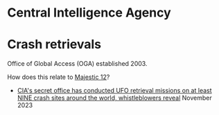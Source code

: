 # Central Intelligence Agency

# Crash retrievals

Office of Global Access (OGA) established 2003.

How does this relate to [Majestic 12](mj12.md)?

- [CIA's secret office has conducted UFO retrieval missions on at least NINE crash sites around the world, whistleblowers reveal](https://www.dailymail.co.uk/news/article-12796167/CIA-secret-office-UFO-retrieval-missions-whistleblowers.html) November 2023
